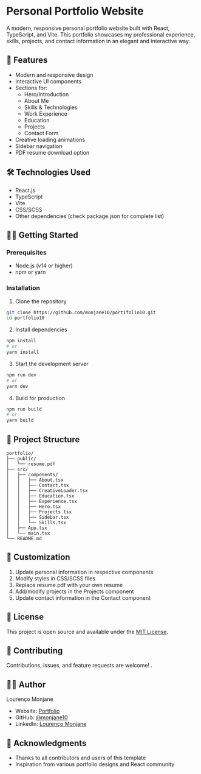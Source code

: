 # Personal Portfolio Website

A modern, responsive personal portfolio website built with React, TypeScript, and Vite. This portfolio showcases my professional experience, skills, projects, and contact information in an elegant and interactive way.

## 🚀 Features

- Modern and responsive design
- Interactive UI components
- Sections for:
  - Hero/Introduction
  - About Me
  - Skills & Technologies
  - Work Experience
  - Education
  - Projects
  - Contact Form
- Creative loading animations
- Sidebar navigation
- PDF resume download option

## 🛠️ Technologies Used

- React.js
- TypeScript
- Vite
- CSS/SCSS
- Other dependencies (check package.json for complete list)

## 🏃‍♂️ Getting Started

### Prerequisites

- Node.js (v14 or higher)
- npm or yarn

### Installation

1. Clone the repository
```bash
git clone https://github.com/monjane10/portifolio10.git
cd portfolio10
```

2. Install dependencies
```bash
npm install
# or
yarn install
```

3. Start the development server
```bash
npm run dev
# or
yarn dev
```

4. Build for production
```bash
npm run build
# or
yarn build
```

## 📁 Project Structure

```
portfolio/
├── public/
│   └── resume.pdf
├── src/
│   ├── components/
│   │   ├── About.tsx
│   │   ├── Contact.tsx
│   │   ├── CreativeLoader.tsx
│   │   ├── Education.tsx
│   │   ├── Experience.tsx
│   │   ├── Hero.tsx
│   │   ├── Projects.tsx
│   │   ├── Sidebar.tsx
│   │   └── Skills.tsx
│   ├── App.tsx
│   └── main.tsx
└── README.md
```

## 🎨 Customization

1. Update personal information in respective components
2. Modify styles in CSS/SCSS files
3. Replace resume.pdf with your own resume
4. Add/modify projects in the Projects component
5. Update contact information in the Contact component

## 📝 License

This project is open source and available under the [MIT License](LICENSE).

## 🤝 Contributing

Contributions, issues, and feature requests are welcome! .

## 👨‍💻 Author

Lourenço Monjane

- Website: [Portfolio](https://lourencomonjane.vercel.app)
- GitHub: [@monjane10](https://github.com/monjane10)
- LinkedIn: [Lourenço Monjane](https://www.linkedin.com/in/louren%C3%A7o-monjane-159b27295?utm_source=share&utm_campaign=share_via&utm_content=profile&utm_medium=android_app )

## 🙏 Acknowledgments

- Thanks to all contributors and users of this template
- Inspiration from various portfolio designs and React community
